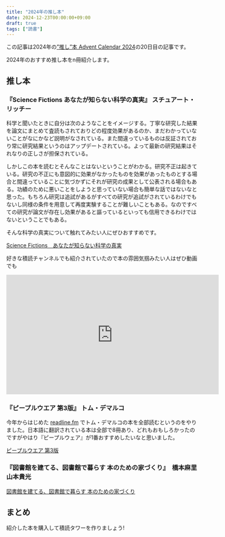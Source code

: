 ```yaml
---
title: "2024年の推し本"
date: 2024-12-23T00:00:00+09:00
draft: true
tags: ["読書"]
---
```

この記事は2024年の[”推し”本 Advent Calendar 2024](https://adventar.org/calendars/10126)の20日目の記事です。

2024年のおすすめ推し本をn冊紹介します。

## 推し本

### 『Science Fictions あなたが知らない科学の真実』 スチュアート・リッチー

科学と聞いたときに自分は次のようなことをイメージする。丁寧な研究した結果を論文にまとめて査読もされておりどの程度効果があるのか、まだわかっていないことがなにかなど説明がなされている。また間違っているものは反証されており常に研究結果というのはアップデートされている。よって最新の研究結果はそれなりの正しさが担保されている。

しかしこの本を読むとそんなことはないということがわかる。研究不正は起きている。研究の不正にも意図的に効果がなかったものを効果があったものとする場合と間違っていることに気づかずにそれが研究の成果として公表される場合もある。功績のために悪いことをしようと思っていない場合も簡単な話ではないなと思った。もちろん研究は追試があるがすべての研究が追試がされているわけでもないし同様の条件を用意して再度実験することが難しいこともある。なのですべての研究が論文が存在し効果があると謳っているといっても信用できるわけではないということでもある。

そんな科学の真実について触れてみたい人にぜひおすすめです。

[Science Fictions　あなたが知らない科学の真実](https://amzn.to/406vJVI)

好きな積読チャンネルでも紹介されていたので本の雰囲気掴みたい人はぜひ動画でも

<iframe width="560" height="315" src="https://www.youtube.com/embed/L7Hhb7pxCDo?si=nQTrgqkADn7EPe74" title="YouTube video player" frameborder="0" allow="accelerometer; autoplay; clipboard-write; encrypted-media; gyroscope; picture-in-picture; web-share" referrerpolicy="strict-origin-when-cross-origin" allowfullscreen></iframe>

### 『ピープルウエア 第3版』 トム・デマルコ

今年からはじめた [readline.fm](https://creators.spotify.com/pod/show/readlinefm) でトム・デマルコの本を全部読むというのをやりました。日本語に翻訳されている本は全部で8冊あり、どれもおもしろかったのですがやはり『ピープルウェア』が1番おすすめしたいなと思いました。



[ピープルウエア 第3版](https://www.amazon.co.jp/dp/B00I96CJWO)

### 『図書館を建てる、図書館で暮らす 本のための家づくり』　橋本麻里 山本貴光

[図書館を建てる、図書館で暮らす 本のための家づくり](https://amzn.to/3VUoIVh)

## まとめ

紹介した本を購入して積読タワーを作りましょう!
